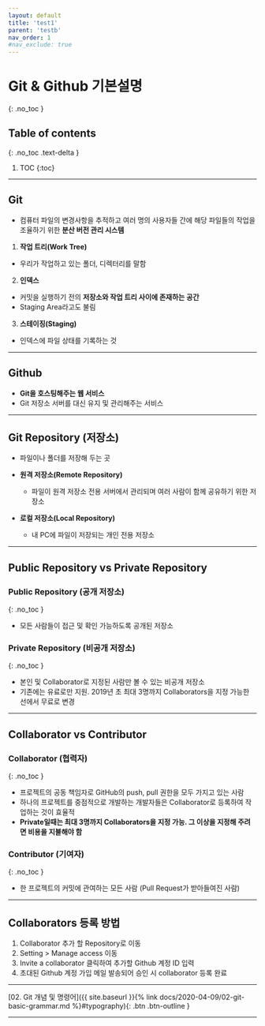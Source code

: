 ```yaml
---
layout: default
title: 'test1'
parent: 'testb'
nav_order: 1
#nav_exclude: true
---
```


# Git & Github 기본설명
{: .no_toc }

## Table of contents
{: .no_toc .text-delta }

1. TOC
{:toc}

---

## Git
 - 컴퓨터 파일의 변경사항을 추적하고 여러 명의 사용자들 간에 해당 파일들의 작업을 조율하기 위한 **분산 버전 관리 시스템**

 1. **작업 트리(Work Tree)**
   - 우리가 작업하고 있는 폴더, 디렉터리를 말함

 2. **인덱스**
   - 커밋을 실행하기 전의 **저장소와 작업 트리 사이에 존재하는 공간**
   - Staging Area라고도 불림

 3. **스테이징(Staging)**
   - 인덱스에 파일 상태를 기록하는 것

---

## Github
 - **Git을 호스팅해주는 웹 서비스**
 - Git 저장소 서버를 대신 유지 및 관리해주는 서비스

---

## Git Repository (저장소)
 - 파일이나 폴더를 저장해 두는 곳

 - **원격 저장소(Remote Repository)**
   - 파일이 원격 저장소 전용 서버에서 관리되며 여러 사람이 함께 공유하기 위한 저장소
 - **로컬 저장소(Local Repository)**
   - 내 PC에 파일이 저장되는 개인 전용 저장소

---

## Public Repository vs Private Repository

### Public Repository (공개 저장소)
{: .no_toc }
 - 모든 사람들이 접근 및 확인 가능하도록 공개된 저장소

### Private Repository (비공개 저장소)
{: .no_toc }
 - 본인 및 Collaborator로 지정된 사람만 볼 수 있는 비공개 저장소
 - 기존에는 유료로만 지원. 2019년 초 최대 3명까지 Collaborators을 지정 가능한 선에서 무료로 변경

---

## Collaborator vs Contributor

### Collaborator (협력자)
{: .no_toc }
 - 프로젝트의 공동 책임자로 GitHub의 push, pull 권한을 모두 가지고 있는 사람
 - 하나의 프로젝트를 중점적으로 개발하는 개발자들은 Collaborator로 등록하여 작업하는 것이 효율적
 - __Private일때는 최대 3명까지 Collaborators을 지정 가능. 그 이상을 지정해 주려면 비용을 지불해야 함__

### Contributor (기여자)
{: .no_toc }
 - 한 프로젝트의 커밋에 관여하는 모든 사람 (Pull Request가 받아들여진 사람)

---

## Collaborators 등록 방법
 1. Collaborator 추가 할 Repository로 이동
 2. Setting > Manage access 이동
 3. Invite a collaborator 클릭하여 추가할 Github 계정 ID 입력
 4. 초대된 Github 계정 가입 메일 발송되어 승인 시 collaborator 등록 완료

---

[02. Git 개념 및 명령어]({{ site.baseurl }}{% link docs/2020-04-09/02-git-basic-grammar.md %}#typography){: .btn .btn-outline }

---